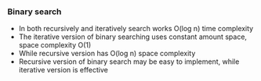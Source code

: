 ### Binary search

* In both recursively and iteratively search works O(log n) time complexity
* The iterative version of binary searching uses constant amount space, space complexity O(1)
* While recursive version has O(log n) space complexity
* Recursive version of binary search may be easy to implement, while iterative version is effective